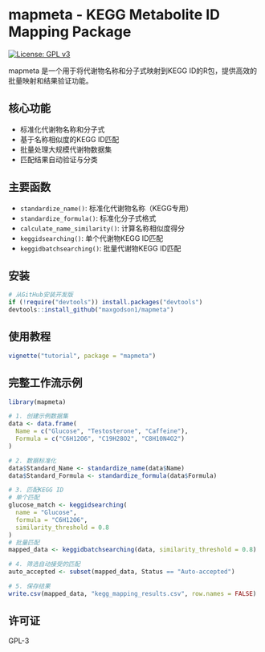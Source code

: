 # mapmeta - KEGG Metabolite ID Mapping Package

[![License: GPL v3](https://img.shields.io/badge/License-GPLv3-blue.svg)](https://www.gnu.org/licenses/gpl-3.0)

mapmeta 是一个用于将代谢物名称和分子式映射到KEGG ID的R包，提供高效的批量映射和结果验证功能。

## 核心功能

- 标准化代谢物名称和分子式
- 基于名称相似度的KEGG ID匹配
- 批量处理大规模代谢物数据集
- 匹配结果自动验证与分类

## 主要函数

- `standardize_name()`: 标准化代谢物名称（KEGG专用）
- `standardize_formula()`: 标准化分子式格式
- `calculate_name_similarity()`: 计算名称相似度得分
- `keggidsearching()`: 单个代谢物KEGG ID匹配
- `keggidbatchsearching()`: 批量代谢物KEGG ID匹配

## 安装

```r
# 从GitHub安装开发版
if (!require("devtools")) install.packages("devtools")
devtools::install_github("maxgodson1/mapmeta")
```

## 使用教程

```r
vignette("tutorial", package = "mapmeta")
```

## 完整工作流示例

```r
library(mapmeta)

# 1. 创建示例数据集
data <- data.frame(
  Name = c("Glucose", "Testosterone", "Caffeine"),
  Formula = c("C6H12O6", "C19H28O2", "C8H10N4O2")
)

# 2. 数据标准化
data$Standard_Name <- standardize_name(data$Name)
data$Standard_Formula <- standardize_formula(data$Formula)

# 3. 匹配KEGG ID
# 单个匹配
glucose_match <- keggidsearching(
  name = "Glucose",
  formula = "C6H12O6",
  similarity_threshold = 0.8
)
# 批量匹配
mapped_data <- keggidbatchsearching(data, similarity_threshold = 0.8)

# 4. 筛选自动接受的匹配
auto_accepted <- subset(mapped_data, Status == "Auto-accepted")

# 5. 保存结果
write.csv(mapped_data, "kegg_mapping_results.csv", row.names = FALSE)
```

## 许可证
GPL-3
